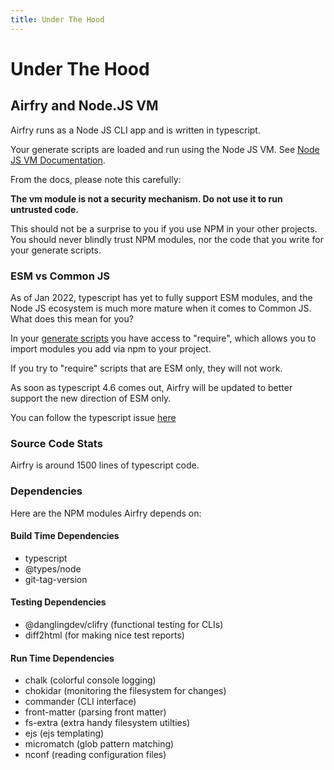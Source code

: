 ```yaml
---
title: Under The Hood
---
```


# Under The Hood

## Airfry and Node.JS VM

Airfry runs as a Node JS CLI app and is written in typescript.

Your generate scripts are loaded and run using the Node JS VM. See [Node JS VM Documentation](https://nodejs.org/api/vm.html).

From the docs, please note this carefully:

**The vm module is not a security mechanism. Do not use it to run untrusted code.**

This should not be a surprise to you if you use NPM in your other projects. You should never blindly trust NPM modules, nor the code that you write for your generate scripts.

### ESM vs Common JS

As of Jan 2022, typescript has yet to fully support ESM modules, and the Node JS ecosystem is much more mature when it comes to Common JS. What does this mean for you?

In your [generate scripts](/docs/output/generateScript) you have access to "require", which allows you to import modules you add via npm to your project.

If you try to "require" scripts that are ESM only, they will not work.

As soon as typescript 4.6 comes out, Airfry will be updated to better support the new direction of ESM only.

You can follow the typescript issue [here](https://github.com/microsoft/TypeScript/issues/46452)

### Source Code Stats

Airfry is around 1500 lines of typescript code.

### Dependencies

Here are the NPM modules Airfry depends on:

#### Build Time Dependencies

- typescript
- @types/node
- git-tag-version

#### Testing Dependencies

- @danglingdev/clifry (functional testing for CLIs)
- diff2html (for making nice test reports)

#### Run Time Dependencies

- chalk (colorful console logging)
- chokidar (monitoring the filesystem for changes)
- commander (CLI interface)
- front-matter (parsing front matter)
- fs-extra (extra handy filesystem utilties)
- ejs (ejs templating)
- micromatch (glob pattern matching)
- nconf (reading configuration files)
